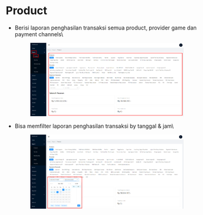 # Product

*   Berisi laporan penghasilan transaksi semua product, provider game dan payment channels\


    <figure><img src="../../.gitbook/assets/Screenshot_15 (1).png" alt=""><figcaption></figcaption></figure>
*   Bisa memfilter laporan penghasilan transaksi by tanggal & jam\


    <figure><img src="../../.gitbook/assets/Screenshot_16 (1).png" alt=""><figcaption></figcaption></figure>

